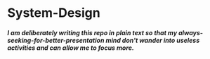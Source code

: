 # System-Design

##### I am deliberately writing this repo in plain text so that my always-seeking-for-better-presentation mind don't wander into useless activities and can allow me to focus more. 
